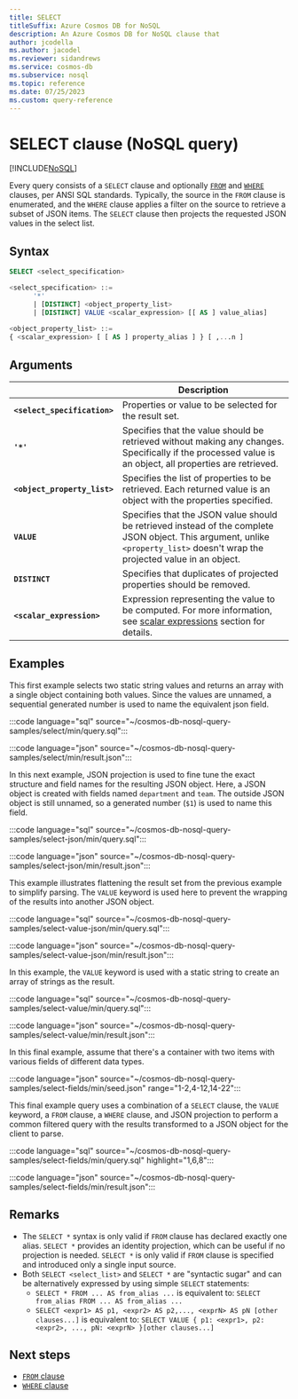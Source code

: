 ```yaml
---
title: SELECT
titleSuffix: Azure Cosmos DB for NoSQL
description: An Azure Cosmos DB for NoSQL clause that
author: jcodella
ms.author: jacodel
ms.reviewer: sidandrews
ms.service: cosmos-db
ms.subservice: nosql
ms.topic: reference
ms.date: 07/25/2023
ms.custom: query-reference
---
```


# SELECT clause (NoSQL query)

[!INCLUDE[NoSQL](../../includes/appliesto-nosql.md)]

Every query consists of a `SELECT` clause and optionally [`FROM`](from.md) and [`WHERE`](where.md) clauses, per ANSI SQL standards. Typically, the source in the `FROM` clause is enumerated, and the `WHERE` clause applies a filter on the source to retrieve a subset of JSON items. The `SELECT` clause then projects the requested JSON values in the select list.

## Syntax

```sql
SELECT <select_specification>  

<select_specification> ::=
      '*'
      | [DISTINCT] <object_property_list>
      | [DISTINCT] VALUE <scalar_expression> [[ AS ] value_alias]  
  
<object_property_list> ::=
{ <scalar_expression> [ [ AS ] property_alias ] } [ ,...n ]  
```
  
## Arguments

| | Description |
| --- | --- |
| **`<select_specification>`** | Properties or value to be selected for the result set. |
| **`'*'`** | Specifies that the value should be retrieved without making any changes. Specifically if the processed value is an object, all properties are retrieved. |
| **`<object_property_list>`** | Specifies the list of properties to be retrieved. Each returned value is an object with the properties specified. |
| **`VALUE`** | Specifies that the JSON value should be retrieved instead of the complete JSON object. This argument, unlike `<property_list>` doesn't wrap the projected value in an object. |
| **`DISTINCT`** | Specifies that duplicates of projected properties should be removed. |
| **`<scalar_expression>`** | Expression representing the value to be computed. For more information, see [scalar expressions](scalar-expressions.md) section for details. |

## Examples

This first example selects two static string values and returns an array with a single object containing both values. Since the values are unnamed, a sequential generated number is used to name the equivalent json field.

:::code language="sql" source="~/cosmos-db-nosql-query-samples/select/min/query.sql":::

:::code language="json" source="~/cosmos-db-nosql-query-samples/select/min/result.json":::

In this next example, JSON projection is used to fine tune the exact structure and field names for the resulting JSON object. Here, a JSON object is created with fields named `department` and `team`. The outside JSON object is still unnamed, so a generated number (`$1`) is used to name this field.

:::code language="sql" source="~/cosmos-db-nosql-query-samples/select-json/min/query.sql":::

:::code language="json" source="~/cosmos-db-nosql-query-samples/select-json/min/result.json":::

This example illustrates flattening the result set from the previous example to simplify parsing. The `VALUE` keyword is used here to prevent the wrapping of the results into another JSON object.

:::code language="sql" source="~/cosmos-db-nosql-query-samples/select-value-json/min/query.sql":::

:::code language="json" source="~/cosmos-db-nosql-query-samples/select-value-json/min/result.json":::

In this example, the `VALUE` keyword is used with a static string to create an array of strings as the result.

:::code language="sql" source="~/cosmos-db-nosql-query-samples/select-value/min/query.sql":::

:::code language="json" source="~/cosmos-db-nosql-query-samples/select-value/min/result.json":::

In this final example, assume that there's a container with two items with various fields of different data types.

:::code language="json" source="~/cosmos-db-nosql-query-samples/select-fields/min/seed.json" range="1-2,4-12,14-22":::

This final example query uses a combination of a `SELECT` clause, the `VALUE` keyword, a `FROM` clause, a `WHERE` clause, and JSON projection to perform a common filtered query with the results transformed to a JSON object for the client to parse.

:::code language="sql" source="~/cosmos-db-nosql-query-samples/select-fields/min/query.sql" highlight="1,6,8":::

:::code language="json" source="~/cosmos-db-nosql-query-samples/select-fields/min/result.json":::

## Remarks

- The `SELECT *` syntax is only valid if `FROM` clause has declared exactly one alias. `SELECT *` provides an identity projection, which can be useful if no projection is needed. `SELECT *` is only valid if `FROM` clause is specified and introduced only a single input source.  
- Both `SELECT <select_list>` and `SELECT *` are "syntactic sugar" and can be alternatively expressed by using simple `SELECT` statements:
  - `SELECT * FROM ... AS from_alias ...` is equivalent to: `SELECT from_alias FROM ... AS from_alias ...`
  - `SELECT <expr1> AS p1, <expr2> AS p2,..., <exprN> AS pN [other clauses...]` is equivalent to: `SELECT VALUE { p1: <expr1>, p2: <expr2>, ..., pN: <exprN> }[other clauses...]`

## Next steps

- [`FROM` clause](from.md)
- [`WHERE` clause](where.md)
